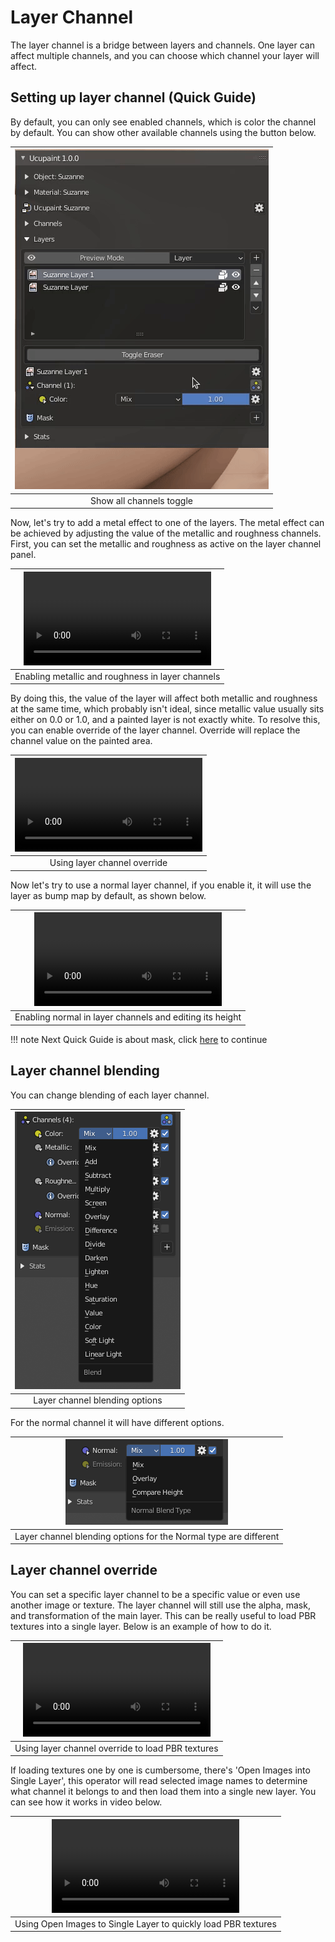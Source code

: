 # Layer Channel

The layer channel is a bridge between layers and channels. One layer can affect multiple channels, and you can choose which channel your layer will affect.

## Setting up layer channel (Quick Guide)

By default, you can only see enabled channels, which is color the channel by default. You can show other available channels using the button below.

|![pic: layer channel UI (expand all channel, and show the list of layer channel)](./source/04.layer-channel.01.gif)|
|:--:|
|Show all channels toggle| {align=center}

Now, let's try to add a metal effect to one of the layers. The metal effect can be achieved by adjusting the value of the metallic and roughness channels. First, you can set the metallic and roughness as active on the layer channel panel.

|![type:video](./source/04.layer-channel.02.mp4)|
|:--:|
|Enabling metallic and roughness in layer channels| {align=center}

By doing this, the value of the layer will affect both metallic and roughness at the same time, which probably isn't ideal, since metallic value usually sits either on 0.0 or 1.0, and a painted layer is not exactly white.
To resolve this, you can enable override of the layer channel. Override will replace the channel value on the painted area.

|![type:video](./source/04.layer-channel.03.mp4)|
|:--:|
|Using layer channel override| {align=center}

Now let's try to use a normal layer channel, if you enable it, it will use the layer as bump map by default, as shown below.

|![type:video](./source/04.layer-channel.04.mp4)|
|:--:|
|Enabling normal in layer channels and editing its height| {align=center}

!!! note
    Next Quick Guide is about mask, click [here](../01.04.mask/#setting-up-mask-quick-guide) to continue

## Layer channel blending
You can change blending of each layer channel.

|![pic: layer channel blending option](./source/04.layer-channel.05.png)|
|:--:|
|Layer channel blending options| {align=center}

For the normal channel it will have different options.

|![pic: layer normal channel blending option](./source/04.layer-channel.06.png)|
|:--:|
|Layer channel blending options for the Normal type are different| {align=center}

## Layer channel override

You can set a specific layer channel to be a specific value or even use another image or texture. The layer channel will still use the alpha, mask, and transformation of the main layer. This can be really useful to load PBR textures into a single layer. Below is an example of how to do it.

|![type:video](./source/04.layer-channel.07.mp4)|
|:--:|
|Using layer channel override to load PBR textures| {align=center}


If loading textures one by one is cumbersome, there's 'Open Images into Single Layer', this operator will read selected image names to determine what channel it belongs to and then load them into a single new layer. You can see how it works in video below.

|![type:video](./source/04.layer-channel.08.mp4)|
|:--:|
|Using Open Images to Single Layer to quickly load PBR textures| {align=center}


